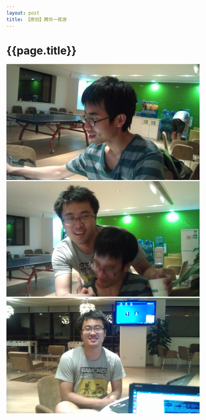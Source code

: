 ```yaml
---
layout: post
title: 【原创】腾讯一夜游
---
```


{{page.title}}
===========================

<img src = '/images/photo/life/2013-5-16-0.jpg' >
<img src ='/images/photo/life/2013-5-16-1.jpg' >
<img src ='/images/photo/life/2013-5-16-2.jpg' >
